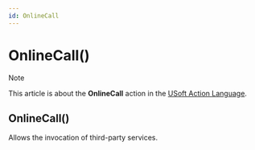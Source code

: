 ```yaml
---
id: OnlineCall
---
```


# OnlineCall()



> [!NOTE]
> This article is about the **OnlineCall** action in the [USoft Action Language](/docs/Task%20flow/Action%20Language%20reference/USoft%20Action%20Language.md).

## **OnlineCall()**

Allows the invocation of third-party services.